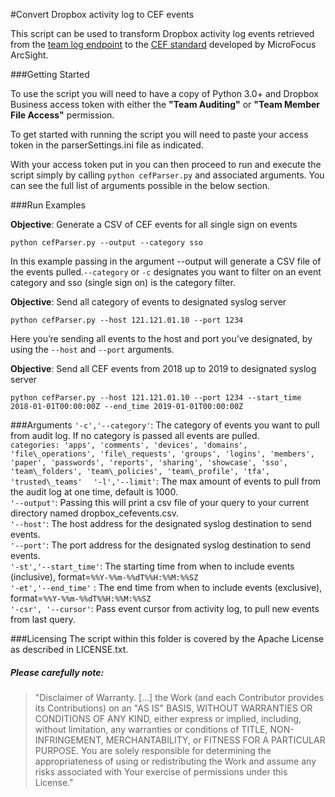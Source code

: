 
#Convert Dropbox activity log to CEF events

This script can be used to transform Dropbox activity log events retrieved from the [team log endpoint](https://www.dropbox.com/developers/documentation/http/teams#team_log-get_events) to the [CEF standard](https://community.microfocus.com/t5/ArcSight-Connectors/ArcSight-Common-Event-Format-CEF-Implementation-Standard/ta-p/1645557?attachment-id=68077) developed by MicroFocus ArcSight.

###Getting Started

To use the script you will need to have a copy of Python 3.0+ and Dropbox Business access token with either the **"Team Auditing"** or **"Team Member File Access"** permission.

To get started with running the script you will need to paste your access token in the parserSettings.ini file as indicated. 

With your access token put in you can then proceed to run and execute the script simply by calling ```python cefParser.py``` and associated arguments. You can see the full list of arguments possible in the below section.


###Run Examples

**Objective**: Generate a CSV of CEF events for all single sign on events 
```
python cefParser.py --output --category sso
```

In this example passing in the argument --output will generate a CSV file of the events pulled.```--category``` or ```-c``` designates you want to filter on an event category and sso (single sign on) is the category filter.

**Objective**: Send all category of events to designated syslog server
```
python cefParser.py --host 121.121.01.10 --port 1234
```

Here you’re sending all events to the host and port you’ve designated, by using the ```--host``` and ```--port``` arguments.

**Objective**: Send all CEF events from 2018 up to 2019 to designated syslog server
```
python cefParser.py --host 121.121.01.10 --port 1234 --start_time 2018-01-01T00:00:00Z --end_time 2019-01-01T00:00:00Z
```

###Arguments
```'-c','--category'```: The category of events you want to pull from audit log. If no category is passed all events are pulled.  
```categories: 'apps', 'comments', 'devices', 'domains', 'file\_operations', 'file\_requests', 'groups', 'logins', 'members', 'paper', 'passwords', 'reports', 'sharing', 'showcase', 'sso', 'team\_folders', 'team\_policies', 'team\_profile', 'tfa', 'trusted\_teams'  ```
```'-l','--limit'```: The max amount of events to pull from the audit log at one time, default is 1000.  
```'--output'```: Passing this will print a csv file of your query to your current directory named dropbox\_cefevents.csv.  
```'--host'```: The host address for the designated syslog destination to send events.  
```'--port'```: The port address for the designated syslog destination to send events.  
```'-st','--start_time'```: The starting time from when to include events (inclusive), format=```%%Y-%%m-%%dT%%H:%%M:%%SZ```  
```'-et','--end_time'``` : The end time from when to include events (exclusive), format=```%%Y-%%m-%%dT%%H:%%M:%%SZ```  
```'-csr', '--cursor'```: Pass event cursor from activity log, to pull new events from last query.

###Licensing
The script within this folder is covered by the Apache License as described in LICENSE.txt.

##### Please carefully note: 

> "Disclaimer of Warranty. [...] the Work (and each Contributor provides its Contributions) on an "AS IS" BASIS, WITHOUT WARRANTIES OR CONDITIONS OF ANY KIND, either express or implied, including, without limitation, any warranties or conditions of TITLE, NON-INFRINGEMENT, MERCHANTABILITY, or FITNESS FOR A PARTICULAR PURPOSE. You are solely responsible for determining the appropriateness of using or redistributing the Work and assume any risks associated with Your exercise of permissions under this License."